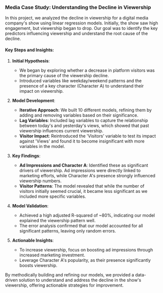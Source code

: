 ### Media Case Study: Understanding the Decline in Viewership

In this project, we analyzed the decline in viewership for a digital media company's show using linear regression models. Initially, the show saw high engagement, but viewership began to drop. Our goal was to identify the key predictors influencing viewership and understand the root cause of the decline.

#### Key Steps and Insights:
1. **Initial Hypothesis**:
   - We began by exploring whether a decrease in platform visitors was the primary cause of the viewership decline. 
   - Introduced variables like weekday/weekend patterns and the presence of a key character (Character A) to understand their impact on viewership.

2. **Model Development**:
   - **Iterative Approach**: We built 10 different models, refining them by adding and removing variables based on their significance.
   - **Lag Variables**: Included lag variables to capture the relationship between today's and yesterday's views, which showed that past viewership influences current viewership.
   - **Visitor Impact**: Reintroduced the 'Visitors' variable to test its impact against 'Views' and found it to become insignificant with more variables in the model.

3. **Key Findings**:
   - **Ad Impressions and Character A**: Identified these as significant drivers of viewership. Ad impressions were directly linked to marketing efforts, while Character A's presence strongly influenced viewership numbers.
   - **Visitor Patterns**: The model revealed that while the number of visitors initially seemed crucial, it became less significant as we included more specific variables.

4. **Model Validation**:
   - Achieved a high adjusted R-squared of ~80%, indicating our model explained the viewership pattern well.
   - The error analysis confirmed that our model accounted for all significant patterns, leaving only random errors.

5. **Actionable Insights**:
   - To increase viewership, focus on boosting ad impressions through increased marketing investment.
   - Leverage Character A's popularity, as their presence significantly boosts viewership.

By methodically building and refining our models, we provided a data-driven solution to understand and address the decline in the show's viewership, offering actionable strategies for improvement.
